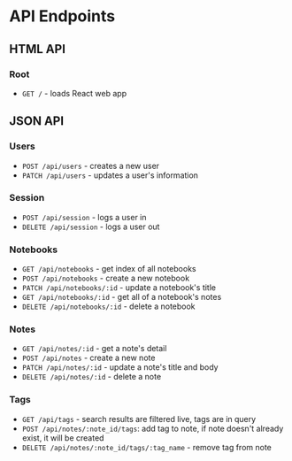 # API Endpoints

## HTML API

### Root
- `GET /` - loads React web app

## JSON API

### Users
- `POST /api/users` - creates a new user
- `PATCH /api/users` - updates a user's information

### Session
- `POST /api/session` - logs a user in
- `DELETE /api/session` - logs a user out

### Notebooks
- `GET /api/notebooks` - get index of all notebooks
- `POST /api/notebooks` - create a new notebook
- `PATCH /api/notebooks/:id` - update a notebook's title
- `GET /api/notebooks/:id` - get all of a notebook's notes
- `DELETE /api/notebooks/:id` - delete a notebook

### Notes
- `GET /api/notes/:id` - get a note's detail
- `POST /api/notes` - create a new note
- `PATCH /api/notes/:id` - update a note's title and body
- `DELETE /api/notes/:id` - delete a note

### Tags
- `GET /api/tags` - search results are filtered live, tags are in query
- `POST /api/notes/:note_id/tags`: add tag to note, if note doesn't
already exist, it will be created
- `DELETE /api/notes/:note_id/tags/:tag_name` - remove tag from note
